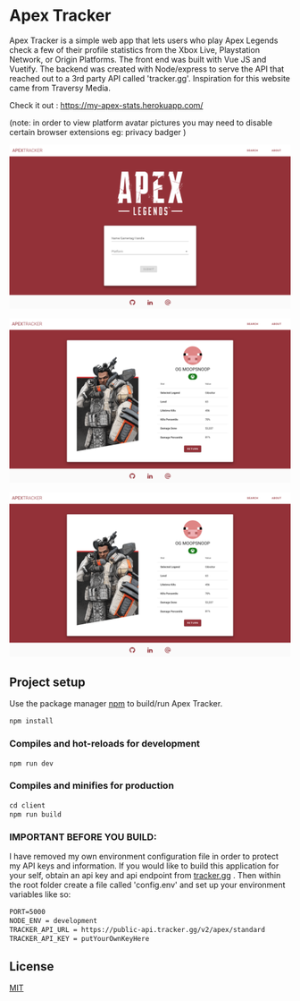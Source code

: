 # Apex Tracker

Apex Tracker is a simple web app that lets users who play Apex Legends check a few of their profile statistics from the Xbox Live, Playstation Network, or Origin Platforms. The front end was built with Vue JS and Vuetify. The backend was created with Node/express to serve the API that reached out to a 3rd party API called 'tracker.gg'. Inspiration for this website came from Traversy Media.

Check it out : https://my-apex-stats.herokuapp.com/

(note: in order to view platform avatar pictures you may need to disable certain browser extensions eg: privacy badger )

![Screenshot](https://github.com/ClaytonMatulich/apex-tracker/blob/master/public/img/apex-tracker-home.png)

![Screenshot](https://github.com/ClaytonMatulich/apex-tracker/blob/master/public/img/apex-tracker-search.png)

![Screenshot](https://github.com/ClaytonMatulich/apex-tracker/blob/master/public/img/apex-tracker-search.png)

## Project setup

Use the package manager [npm](https://nodejs.org/en/) to build/run Apex Tracker.

```
npm install
```

### Compiles and hot-reloads for development

```
npm run dev
```

### Compiles and minifies for production

```
cd client
npm run build
```

### IMPORTANT BEFORE YOU BUILD:

I have removed my own environment configuration file in order to protect my API keys and information. If you would like to build this application for your self, obtain an api key and api endpoint from [tracker.gg](https://tracker.gg/developers) . Then within the root folder create a file called 'config.env' and set up your environment variables like so:

```
PORT=5000
NODE_ENV = development
TRACKER_API_URL = https://public-api.tracker.gg/v2/apex/standard
TRACKER_API_KEY = putYourOwnKeyHere
```

## License

[MIT](https://choosealicense.com/licenses/mit/)
